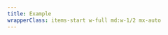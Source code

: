 ```yaml
---
title: Example
wrapperClass: items-start w-full md:w-1/2 mx-auto
---
```


<script>
  export default {
    data() {
      return {
        files: [],
        isDragging: false,
        isLoading: false,
        progress: 0
      }
    },
    methods: {
      onDragenter(event) {
        this.isDragging = true
      },
      onDragleave(event) {
        this.isDragging = false
      },
      onDrop(event) {
        this.isDragging = false
        this.files = [...this.files, ...event.dataTransfer.files]
      },
      onChange(event) {
        this.files = [...this.files, ...event.target.files]
        this.$refs.input.value = ''
      },
      sizeInKiB(number) {
        return Math.floor(number / 1024)
      },
      fileUrl(file) {
        return URL.createObjectURL(file)
      },
      removeFile(index) {
        this.files.splice(index, 1)
      },
      onClick(event) {
        this.$refs.input.click()
      },
      onSubmit() {
        this.progress = 0
        this.isLoading = true
        const interval = setInterval(() => {
          this.progress += 10
          if (this.progress >= 100) {
            clearInterval(interval)
          }
        }, 200)
        setTimeout(() => {
          this.isLoading = false
          this.files = []
        }, 2000)
      },
    },
  }
</script>

<template>
  <form @submit.prevent="onSubmit">
    <div class="vv-input-file vv-input-file--hidden" :class="{'vv-input-file--dragging': isDragging, 
    'vv-input-file--with-progress': isLoading}">
        <label for="file-example">File List</label>
        <div class="vv-input-file__drop-area" @dragenter.prevent.stop="onDragenter" @dragleave.prevent.stop="onDragleave" @drop.prevent.stop=onDrop @dragover.prevent.stop @click.stop="onClick">
          Drag one or more files to this drop zone.
          <progress v-if="isLoading" class="vv-input-file__progress" :value="progress" max="100"></progress>
        </div>
        <div class="vv-input-file__wrapper">
            <input id="file-example" 
                  ref="input"
                  @change="onChange"
                  type="file" 
                  name="file-example" 
                  placeholder="Placeholder text" 
                  aria-describedby="file-example-hint"
                  multiple />
        </div>
        <ul v-if="files.length" class="vv-input-file__list">
          <li v-for="(file, index) in files" class="vv-input-file__item">
            <IconifyIcon class="vv-input-file__item-icon" icon="akar-icons:file" />
            <a target="_blank" :href="fileUrl(file)" class="vv-input-file__item-link">
              {{ file.name }}
            </a>
            <small class="vv-input-file__item-info">
              {{ sizeInKiB(file.size) }} KiB
            </small>
            <button type="button" 
            @click.stop="removeFile(index)"
            class="vv-input-file__item-remove" title="Remove" />
          </li>
        </ul>
        <small id="file-example-hint" class="vv-input-file__hint">
            <template v-if="isLoading">
              {{ progress }}%
            </template>
            <template v-else>
              Please fill the input above.
            </template>
        </small>
    </div>
    <button type="submit" class="vv-button" :disabled="isLoading || files.length === 0">Submit</button>
  </form>
</template>